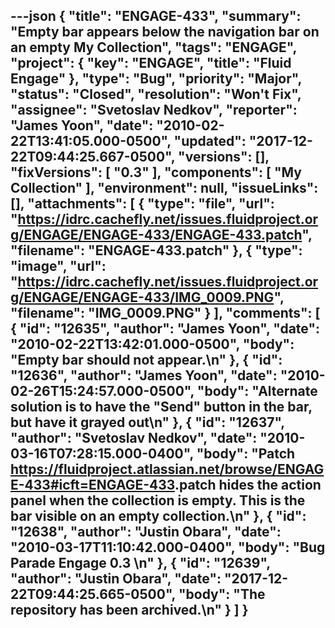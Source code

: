---json
{
  "title": "ENGAGE-433",
  "summary": "Empty bar appears below the navigation bar on an empty My Collection",
  "tags": "ENGAGE",
  "project": {
    "key": "ENGAGE",
    "title": "Fluid Engage"
  },
  "type": "Bug",
  "priority": "Major",
  "status": "Closed",
  "resolution": "Won't Fix",
  "assignee": "Svetoslav Nedkov",
  "reporter": "James Yoon",
  "date": "2010-02-22T13:41:05.000-0500",
  "updated": "2017-12-22T09:44:25.667-0500",
  "versions": [],
  "fixVersions": [
    "0.3"
  ],
  "components": [
    "My Collection"
  ],
  "environment": null,
  "issueLinks": [],
  "attachments": [
    {
      "type": "file",
      "url": "https://idrc.cachefly.net/issues.fluidproject.org/ENGAGE/ENGAGE-433/ENGAGE-433.patch",
      "filename": "ENGAGE-433.patch"
    },
    {
      "type": "image",
      "url": "https://idrc.cachefly.net/issues.fluidproject.org/ENGAGE/ENGAGE-433/IMG_0009.PNG",
      "filename": "IMG_0009.PNG"
    }
  ],
  "comments": [
    {
      "id": "12635",
      "author": "James Yoon",
      "date": "2010-02-22T13:42:01.000-0500",
      "body": "Empty bar should not appear.\n"
    },
    {
      "id": "12636",
      "author": "James Yoon",
      "date": "2010-02-26T15:24:57.000-0500",
      "body": "Alternate solution is to have the \"Send\" button in the bar, but have it grayed out\n"
    },
    {
      "id": "12637",
      "author": "Svetoslav Nedkov",
      "date": "2010-03-16T07:28:15.000-0400",
      "body": "Patch <https://fluidproject.atlassian.net/browse/ENGAGE-433#icft=ENGAGE-433>.patch hides the action panel when the collection is empty. This is the bar visible on an empty collection.\n"
    },
    {
      "id": "12638",
      "author": "Justin Obara",
      "date": "2010-03-17T11:10:42.000-0400",
      "body": "Bug Parade Engage 0.3&#x20;\n"
    },
    {
      "id": "12639",
      "author": "Justin Obara",
      "date": "2017-12-22T09:44:25.665-0500",
      "body": "The repository has been archived.\n"
    }
  ]
}
---

        
